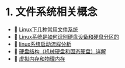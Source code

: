 # 1. 文件系统相关概念

* 📄 [Linux下几种常用文件系统](siyuan://blocks/20231110105237-keh9ag0)
* 📄 [Linux系统是如何识别硬盘设备和硬盘分区的](siyuan://blocks/20231110105237-9r96x4b)
* 📄 [linux系统启动流程分析](siyuan://blocks/20240312200721-8dlhfph)
* 📄 [硬盘结构（机械硬盘和固态硬盘）详解](siyuan://blocks/20231110105237-h46cl9m)
* 📄 [虚拟内存和物理内存](siyuan://blocks/20231110105237-db80cv9)

‍

‍
